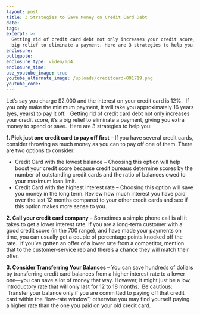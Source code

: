 ```yaml
---
layout: post
title: 3 Strategies to Save Money on Credit Card Debt
date:
tags:
excerpt: >-
  Getting rid of credit card debt not only increases your credit score, it’s a
  big relief to eliminate a payment. Here are 3 strategies to help you.
enclosure:
pullquote:
enclosure_type: video/mp4
enclosure_time:
use_youtube_image: true
youtube_alternate_image: /uploads/creditcard-091719.png
youtube_code:
---
```


Let’s say you charge $2,000 and the interest on your credit card is 12%.&nbsp; If you only make the minimum payment, it will take you approximately 16 years (yes, years) to pay it off. &nbsp; Getting rid of credit card debt not only increases your credit score, it’s a big relief to eliminate a payment, giving you extra money to spend or save.&nbsp; Here are 3 strategies to help you:

**1\. Pick just one credit card to pay off first**&nbsp;– If you have several credit cards, consider throwing as much money as you can to pay off one of them. There are two options to consider:

* Credit Card with the lowest balance – Choosing this option will help boost your credit score because credit bureaus determine scores by the number of outstanding credit cards and the ratio of balances owed to your maximum loan limit.
* Credit Card with the highest interest rate – Choosing this option will save you money in the long term. Review how much interest you have paid over the last 12 months compared to your other credit cards and see if this option makes more sense to you.

**2\. Call your credit card company**&nbsp;– Sometimes a simple phone call is all it takes to get a lower interest rate. If you are a long-term customer with a good credit score (in the 700 range), and have made your payments on time, you can usually get a couple of percentage points knocked off the rate.&nbsp; If you’ve gotten an offer of a lower rate from a competitor, mention that to the customer-service rep and there’s a chance they will match their offer.

**3\. Consider Transferring Your Balances&nbsp;**– You can save hundreds of dollars by transferring credit card balances from a higher interest rate to a lower one—you can save a lot of money that way. However, it might just be a low, introductory rate that will only last for 12 to 18 months.&nbsp; Be cautious: &nbsp;Transfer your balance only if you are committed to paying off that credit card within the “low-rate window”; otherwise you may find yourself paying a higher rate than the one you paid on your old credit card.